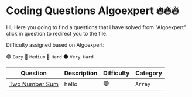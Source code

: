 # Coding Questions Algoexpert 🔥🔥🔥

Hi, Here you going to find a questions that i have solved from "Algoexpert" click in question to redirect you to the file.

Difficulty assigned based on Algoexpert:

🟢 ``Eazy``
🔵 ``Medium``
🔴 ``Hard``
⚫ ``Very Hard``

| Question | Description  | Difficulty  | Category |
| ------------- | ------------- | ------------- | ------------- |
| [Two Number Sum](https://github.com/MohaZain/Coding_Questions_algoexpert/blob/main/two-number-sum.py.py) | hello | 🟢  | ``Array`` |
 
